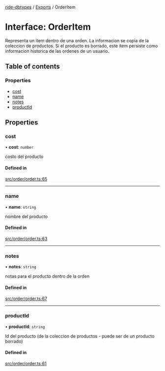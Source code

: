 [ride-dbtypes](../README.md) / [Exports](../modules.md) / OrderItem

# Interface: OrderItem

Representa un item dentro de una orden.  La informacion se copia de la
coleccion de productos.  Si el producto es borrado, este item persiste
como informacion historica de las ordenes de un usuario.

## Table of contents

### Properties

- [cost](OrderItem.md#cost)
- [name](OrderItem.md#name)
- [notes](OrderItem.md#notes)
- [productId](OrderItem.md#productid)

## Properties

### cost

• **cost**: `number`

costo del producto

#### Defined in

[src/order/order.ts:65](https://github.com/gatitolabs/ride-dbtypes/blob/96fe065/src/order/order.ts#L65)

___

### name

• **name**: `string`

nombre del producto

#### Defined in

[src/order/order.ts:63](https://github.com/gatitolabs/ride-dbtypes/blob/96fe065/src/order/order.ts#L63)

___

### notes

• **notes**: `string`

notas para el producto dentro de la orden

#### Defined in

[src/order/order.ts:67](https://github.com/gatitolabs/ride-dbtypes/blob/96fe065/src/order/order.ts#L67)

___

### productId

• **productId**: `string`

Id del producto (de la coleccion de productos - puede ser de un producto borrado)

#### Defined in

[src/order/order.ts:61](https://github.com/gatitolabs/ride-dbtypes/blob/96fe065/src/order/order.ts#L61)
